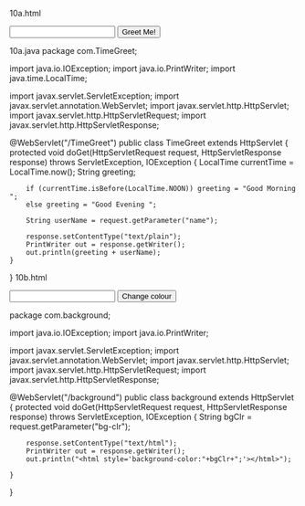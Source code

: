 10a.html

<form action="TimeGreet">
	<input type="text" name="name"/>
    <input type="submit" value="Greet Me!"/>
</form>

10a.java
package com.TimeGreet;

import java.io.IOException;
import java.io.PrintWriter;
import java.time.LocalTime;

import javax.servlet.ServletException;
import javax.servlet.annotation.WebServlet;
import javax.servlet.http.HttpServlet;
import javax.servlet.http.HttpServletRequest;
import javax.servlet.http.HttpServletResponse;

@WebServlet("/TimeGreet")
public class TimeGreet extends HttpServlet {
	protected void doGet(HttpServletRequest request, HttpServletResponse response) throws ServletException, IOException {
		LocalTime currentTime = LocalTime.now();
		String greeting;

		if (currentTime.isBefore(LocalTime.NOON)) greeting = "Good Morning ";
		else greeting = "Good Evening ";
		
		String userName = request.getParameter("name");
		
		response.setContentType("text/plain");
        PrintWriter out = response.getWriter();
        out.println(greeting + userName);
	}
}
10b.html


<form action="background">
	<input type="text" name="bg-clr"/>
    <input type="submit" value="Change colour"/>
</form>

package com.background;

import java.io.IOException;
import java.io.PrintWriter;

import javax.servlet.ServletException;
import javax.servlet.annotation.WebServlet;
import javax.servlet.http.HttpServlet;
import javax.servlet.http.HttpServletRequest;
import javax.servlet.http.HttpServletResponse;

@WebServlet("/background")
public class background extends HttpServlet {
	protected void doGet(HttpServletRequest request, HttpServletResponse response) throws ServletException, IOException {
		String bgClr = request.getParameter("bg-clr");
		
		response.setContentType("text/html");
        PrintWriter out = response.getWriter();
        out.println("<html style='background-color:"+bgClr+";'></html>");
        
	}
}
